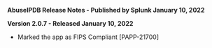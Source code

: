 **AbuseIPDB Release Notes - Published by Splunk January 10, 2022**


**Version 2.0.7 - Released January 10, 2022**

* Marked the app as FIPS Compliant [PAPP-21700]
